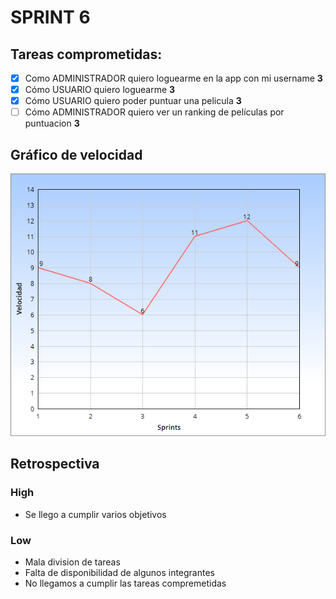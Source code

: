 # SPRINT 6

## Tareas comprometidas:

- [x] Como ADMINISTRADOR quiero loguearme en la app con mi username **3**
- [x] Cómo USUARIO quiero loguearme **3**
- [x] Cómo USUARIO quiero poder puntuar una pelicula **3**
- [ ] Cómo ADMINISTRADOR quiero ver un ranking de películas por puntuacion **3**

## Gráfico de velocidad

![](sprint-6.png?raw=true "Velocidad en Sprints")

## Retrospectiva

### High
- Se llego a cumplir varios objetivos

### Low
- Mala division de tareas
- Falta de disponibilidad de algunos integrantes
- No llegamos a cumplir las tareas compremetidas
